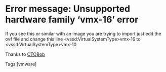 # Error message: Unsupported hardware family ‘vmx-16’ error

If you see this or similar with an image you are trying to import just edit the ovf file and change this line
   \<vssd:VirtualSystemType>vmx-16
to
   \<vssd:VirtualSystemType>vmx-10
  
  
Thanks to [CTOBob](https://ctobob.com/2017/10/02/unsupported-hardware-family-vmx-12-error-vmware-vsphere-esxi-6-6-5/)
     
   Tags:[vmware]
